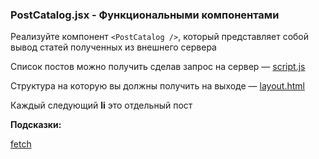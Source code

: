 ### PostCatalog.jsx - Функциональными компонентами

Реализуйте компонент ```<PostCatalog />```, который представляет собой вывод статей полученных из внешнего сервера

Список постов можно получить сделав запрос на сервер — [script.js](https://github.com/junjun-it-courses/react-hw/blob/master/task-14/script.js)

Структура на которую вы должны получить на выходе — [layout.html](https://github.com/junjun-it-courses/react-hw/blob/master/task-14/layout.html)

Каждый следующий **li** это отдельный пост


**Подсказки:**

[fetch](https://developer.mozilla.org/ru/docs/Web/API/Fetch_API/Using_Fetch)